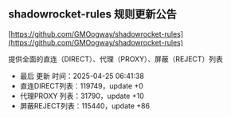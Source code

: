 ## shadowrocket-rules 规则更新公告

[https://github.com/GMOogway/shadowrocket-rules](https://github.com/GMOogway/shadowrocket-rules)

提供全面的直连（DIRECT）、代理（PROXY）、屏蔽（REJECT）列表
- 最后 更新 时间：2025-04-25 06:41:38
- 直连DIRECT列表：119749，update +0
- 代理PROXY 列表：31790，update +10
- 屏蔽REJECT列表：115440，update +86